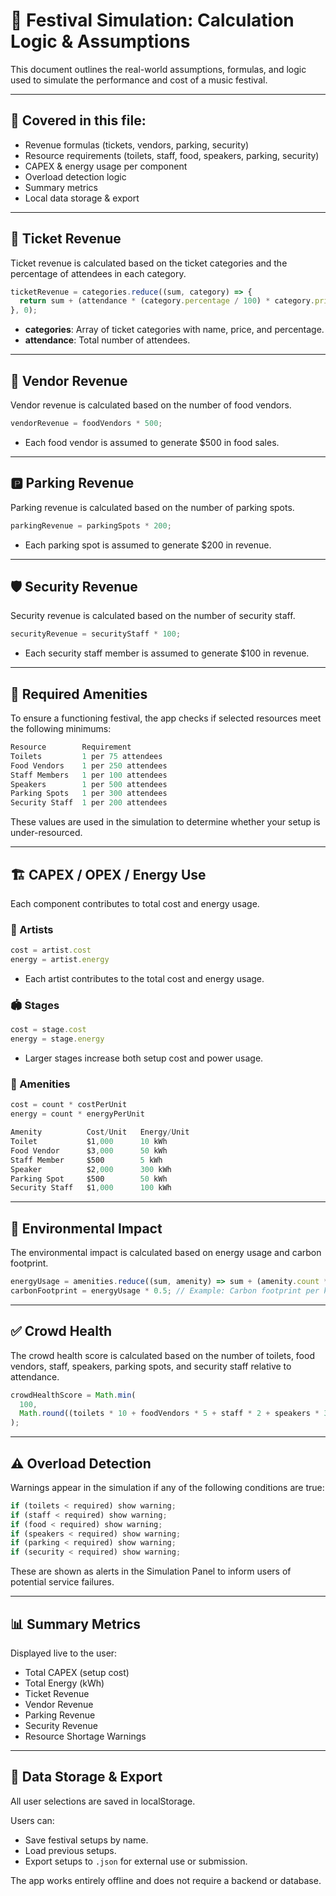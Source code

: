 # 🧠 Festival Simulation: Calculation Logic & Assumptions

This document outlines the real-world assumptions, formulas, and logic used to simulate the performance and cost of a music festival.

---

## 📌 Covered in this file:

- Revenue formulas (tickets, vendors, parking, security)
- Resource requirements (toilets, staff, food, speakers, parking, security)
- CAPEX & energy usage per component
- Overload detection logic
- Summary metrics
- Local data storage & export

---

## 🎫 Ticket Revenue

Ticket revenue is calculated based on the ticket categories and the percentage of attendees in each category.

```ts
ticketRevenue = categories.reduce((sum, category) => {
  return sum + (attendance * (category.percentage / 100) * category.price);
}, 0);
```

- **categories**: Array of ticket categories with name, price, and percentage.
- **attendance**: Total number of attendees.

---

## 🍔 Vendor Revenue

Vendor revenue is calculated based on the number of food vendors.

```ts
vendorRevenue = foodVendors * 500;
```

- Each food vendor is assumed to generate $500 in food sales.

---

## 🅿️ Parking Revenue

Parking revenue is calculated based on the number of parking spots.

```ts
parkingRevenue = parkingSpots * 200;
```

- Each parking spot is assumed to generate $200 in revenue.

---

## 🛡️ Security Revenue

Security revenue is calculated based on the number of security staff.

```ts
securityRevenue = securityStaff * 100;
```

- Each security staff member is assumed to generate $100 in revenue.

---

## 🚽 Required Amenities

To ensure a functioning festival, the app checks if selected resources meet the following minimums:

```ts
Resource        Requirement
Toilets         1 per 75 attendees
Food Vendors    1 per 250 attendees
Staff Members   1 per 100 attendees
Speakers        1 per 500 attendees
Parking Spots   1 per 300 attendees
Security Staff  1 per 200 attendees
```

These values are used in the simulation to determine whether your setup is under-resourced.

---

## 🏗️ CAPEX / OPEX / Energy Use

Each component contributes to total cost and energy usage.

### 🎤 Artists

```ts
cost = artist.cost
energy = artist.energy
```

- Each artist contributes to the total cost and energy usage.

### 🏟️ Stages

```ts
cost = stage.cost
energy = stage.energy
```

- Larger stages increase both setup cost and power usage.

### 🚻 Amenities

```ts
cost = count * costPerUnit
energy = count * energyPerUnit
```

```ts
Amenity          Cost/Unit   Energy/Unit
Toilet           $1,000      10 kWh
Food Vendor      $3,000      50 kWh
Staff Member     $500        5 kWh
Speaker          $2,000      300 kWh
Parking Spot     $500        50 kWh
Security Staff   $1,000      100 kWh
```

---

## 🌱 Environmental Impact

The environmental impact is calculated based on energy usage and carbon footprint.

```ts
energyUsage = amenities.reduce((sum, amenity) => sum + (amenity.count * amenity.energyPerUnit), 0);
carbonFootprint = energyUsage * 0.5; // Example: Carbon footprint per kWh
```

---

## ✅ Crowd Health

The crowd health score is calculated based on the number of toilets, food vendors, staff, speakers, parking spots, and security staff relative to attendance.

```ts
crowdHealthScore = Math.min(
  100,
  Math.round((toilets * 10 + foodVendors * 5 + staff * 2 + speakers * 3 + parking * 2 + security * 4) / (attendance / 100))
);
```

---

## ⚠️ Overload Detection

Warnings appear in the simulation if any of the following conditions are true:

```ts
if (toilets < required) show warning;
if (staff < required) show warning;
if (food < required) show warning;
if (speakers < required) show warning;
if (parking < required) show warning;
if (security < required) show warning;
```

These are shown as alerts in the Simulation Panel to inform users of potential service failures.

---

## 📊 Summary Metrics

Displayed live to the user:

- Total CAPEX (setup cost)
- Total Energy (kWh)
- Ticket Revenue
- Vendor Revenue
- Parking Revenue
- Security Revenue
- Resource Shortage Warnings

---

## 💾 Data Storage & Export

All user selections are saved in localStorage.

Users can:

- Save festival setups by name.
- Load previous setups.
- Export setups to `.json` for external use or submission.

The app works entirely offline and does not require a backend or database.